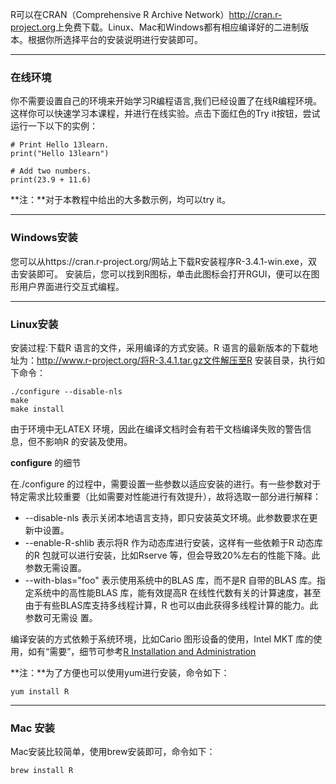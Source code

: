 
R可以在CRAN（Comprehensive R Archive Network）<http://cran.r-project.org>上免费下载。Linux、Mac和Windows都有相应编译好的二进制版本。根据你所选择平台的安装说明进行安装即可。

---

### 在线环境

你不需要设置自己的环境来开始学习R编程语言,我们已经设置了在线R编程环境。这样你可以快速学习本课程，并进行在线实验。点击下面红色的Try it按钮，尝试运行一下以下的实例：

```
# Print Hello 13learn. 
print("Hello 13learn") 
 
# Add two numbers. 
print(23.9 + 11.6)
```

**注：**对于本教程中给出的大多数示例，均可以try it。

---

### Windows安装

您可以从https://cran.r-project.org/网站上下载R安装程序R-3.4.1-win.exe，双击安装即可。
安装后，您可以找到R图标，单击此图标会打开RGUI，便可以在图形用户界面进行交互式编程。

---

### Linux安装

安装过程:下载R 语言的文件，采用编译的方式安装。R 语言的最新版本的下载地址为：http://www.r-project.org/将R-3.4.1.tar.gz文件解压至R 安装目录，执行如下命令：
```
./configure --disable-nls
make
make install
```
由于环境中无LATEX 环境，因此在编译文档时会有若干文档编译失败的警告信息，但不影响R 的安装及使用。

**configure** 的细节

在./configure 的过程中，需要设置一些参数以适应安装的进行。有一些参数对于特定需求比较重要（比如需要对性能进行有效提升），故将选取一部分进行解释：

* --disable-nls 表示关闭本地语言支持，即只安装英文环境。此参数要求在更新中设置。
* --enable-R-shlib 表示将R 作为动态库进行安装，这样有一些依赖于R 动态库的R 包就可以进行安装，比如Rserve 等，但会导致20%左右的性能下降。此参数无需设置。
* --with-blas="foo" 表示使用系统中的BLAS 库，而不是R 自带的BLAS 库。指定系统中的高性能BLAS 库，能有效提高R 在线性代数有关的计算速度，甚至由于有些BLAS库支持多线程计算，R 也可以由此获得多线程计算的能力。此参数可无需设
置。

编译安装的方式依赖于系统环境，比如Cario 图形设备的使用，Intel MKT 库的使用，如有“需要”，细节可参考[R Installation and Administration](https://cran.r-project.org/doc/manuals/R-admin.pdf)

**注：**为了方便也可以使用yum进行安装，命令如下：
```
yum install R
```

---

### Mac 安装

Mac安装比较简单，使用brew安装即可，命令如下：
```
brew install R
```

